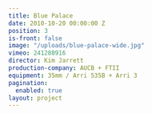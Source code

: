 ```yaml
---
title: Blue Palace
date: 2010-10-20 00:00:00 Z
position: 3
is-front: false
image: "/uploads/blue-palace-wide.jpg"
vimeo: 241288916
director: Kim Jarrett
production-company: AUCB + FTII
equipment: 35mm / Arri 535B + Arri 3
pagination:
  enabled: true
layout: project
---
```


